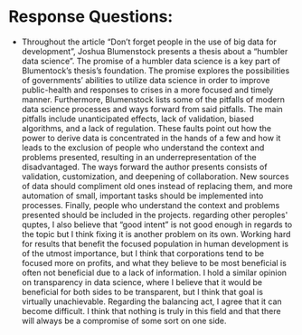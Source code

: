 # Response Questions:
- Throughout the article “Don’t forget people in the use of big data for development”, Joshua Blumenstock presents a thesis about a “humbler data science”. The promise of a humbler data science is a key part of Blumentock’s thesis’s foundation. The promise explores the possibilities of governments’ abilities to utilize data science in order to improve public-health and responses to crises in a more focused and timely manner. Furthermore, Blumenstock lists some of the pitfalls of modern data science processes and ways forward from said pitfalls. The main pitfalls include unanticipated effects, lack of validation, biased algorithms, and a lack of regulation. These faults point out how the power to derive data is concentrated in the hands of a few and how it leads to the exclusion of people who understand the context and problems presented, resulting in an underrepresentation of the disadvantaged. The ways forward the author presents consists of validation, customization, and deepening of collaboration. New sources of data should compliment old ones instead of replacing them, and more automation of small, important tasks should be implemented into processes. Finally, people who understand the context and problems presented should be included in the projects. regarding other peroples' quptes, I also believe that “good intent” is not good enough in regards to the topic but I think fixing it is another problem on its own. Working hard for results that benefit the focused population in human development is of the utmost importance, but I think that corporations tend to be focused more on profits, and what they believe to be most beneficial is often not beneficial due to a lack of information. I hold a similar opinion on transparency in data science, where I believe that it would be beneficial for both sides to be transparent, but I think that goal is virtually unachievable. Regarding the balancing act, I agree that it can become difficult. I think that nothing is truly in this field and that there will always be a compromise of some sort on one side.  
